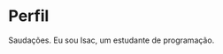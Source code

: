 <h1>Perfil</h1>
Saudações. Eu sou Isac, um estudante de programação.

<!---
Aizakkuxd/Aizakkuxd is a ✨ special ✨ repository because its `README.md` (this file) appears on your GitHub profile.
You can click the Preview link to take a look at your changes.
--->
